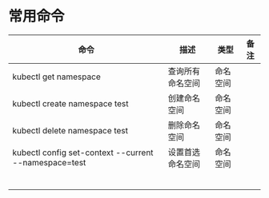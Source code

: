 # 常用命令

| 命令                                                  | 描述             | 类型     | 备注 |
| ----------------------------------------------------- | ---------------- | -------- | ---- |
| kubectl get namespace                                 | 查询所有命名空间 | 命名空间 |      |
| kubectl create namespace test                         | 创建命名空间     | 命名空间 |      |
| kubectl delete namespace test                         | 删除命名空间     | 命名空间 |      |
| kubectl config set-context --current --namespace=test | 设置首选命名空间 | 命名空间 |      |
|                                                       |                  |          |      |
|                                                       |                  |          |      |
|                                                       |                  |          |      |
|                                                       |                  |          |      |
|                                                       |                  |          |      |
|                                                       |                  |          |      |
